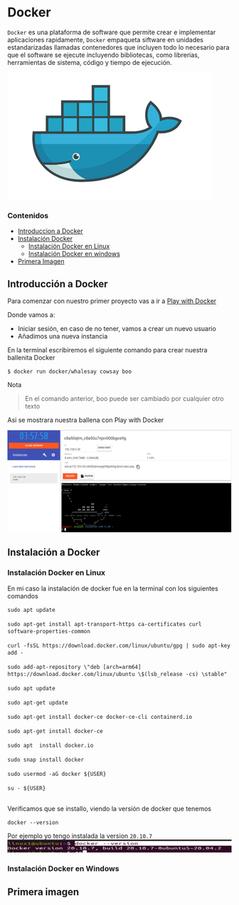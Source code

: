# Docker

`Docker` es una plataforma de software que permite crear e implementar aplicaciones rapidamente, `Docker` empaqueta siftware en unidades estandarizadas llamadas contenedores que incluyen todo lo necesario para que el software se ejecute incluyendo bibliotecas, como librerias, herramientas de sistema, código y tiempo de ejecución.

![](https://github.com/KarenHernandez08/Docker/blob/main/imagenes/Docker.png)


 ### Contenidos
- [Introduccion a Docker](https://github.com/KarenHernandez08/Docker#introducci%C3%B3n-a-docker)
- [Instalación Docker](https://github.com/KarenHernandez08/Docker#instalaci%C3%B3n-a-docker)
   - [Instalación Docker en Linux](https://github.com/KarenHernandez08/Docker#instalaci%C3%B3n-docker-en-linux)
   - [Instalación Docker en windows](https://github.com/KarenHernandez08/Docker#instalaci%C3%B3n-docker-en-windows)
- [Primera Imagen](https://github.com/KarenHernandez08/Docker#primera-imagen)

## Introducción a Docker
Para comenzar con nuestro primer proyecto vas a ir a [Play with Docker](https://labs.play-with-docker.com/)

Donde vamos a:
- Iniciar sesión, en caso de no tener, vamos a crear un nuevo usuario
- Añadimos una nueva instancia

En la terminal escribiremos el siguiente comando para crear nuestra ballenita Docker
```
$ docker run docker/whalesay cowsay boo
```
Nota
> En el comando anterior, boo puede ser cambiado por cualquier otro texto

Asi se mostrara nuestra ballena con Play with Docker

![](https://github.com/KarenHernandez08/Docker/blob/main/imagenes/dockerweb.PNG)



## Instalación a Docker
### Instalación Docker en Linux 
 En mi caso la instalación de docker fue en la terminal con los siguientes comandos
``` 
sudo apt update

sudo apt-get install apt-transport-https ca-certificates curl software-properties-common

curl -fsSL https://download.docker.com/linux/ubuntu/gpg | sudo apt-key add -

sudo add-apt-repository \"deb [arch=arm64] https://download.docker.com/linux/ubuntu \$(lsb_release -cs) \stable"

sudo apt update

sudo apt-get update

sudo apt-get install docker-ce docker-ce-cli containerd.io

sudo apt-get install docker-ce

sudo apt  install docker.io 

sudo snap install docker

sudo usermod -aG docker ${USER}

su - ${USER}
 
 ```
 
 Verificamos que se installo, viendo la versión de docker que tenemos
 
  ```
  docker --version

```
Por ejemplo yo tengo instalada la version `20.10.7`
![](https://github.com/KarenHernandez08/Docker/blob/main/imagenes/version.PNG)

### Instalación Docker en Windows

## Primera imagen
